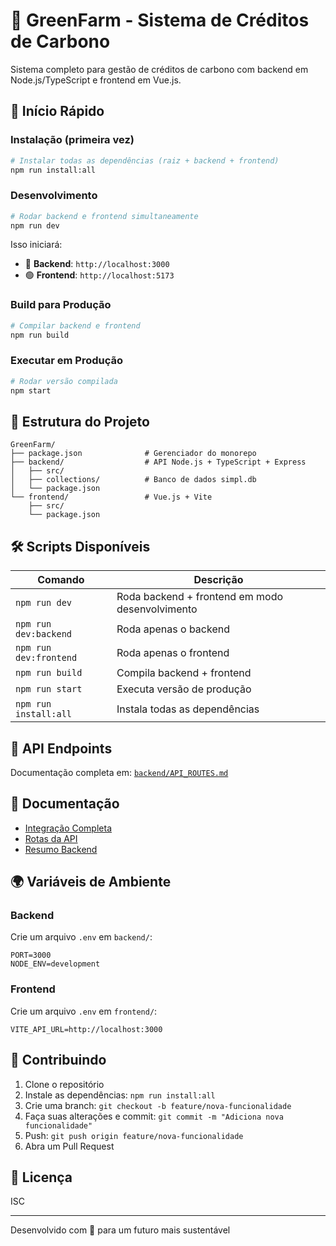 # 🌱 GreenFarm - Sistema de Créditos de Carbono

Sistema completo para gestão de créditos de carbono com backend em Node.js/TypeScript e frontend em Vue.js.

## 🚀 Início Rápido

### Instalação (primeira vez)

```bash
# Instalar todas as dependências (raiz + backend + frontend)
npm run install:all
```

### Desenvolvimento

```bash
# Rodar backend e frontend simultaneamente
npm run dev
```

Isso iniciará:
- 🔵 **Backend**: `http://localhost:3000`
- 🟢 **Frontend**: `http://localhost:5173`

### Build para Produção

```bash
# Compilar backend e frontend
npm run build
```

### Executar em Produção

```bash
# Rodar versão compilada
npm start
```

## 📁 Estrutura do Projeto

```
GreenFarm/
├── package.json              # Gerenciador do monorepo
├── backend/                  # API Node.js + TypeScript + Express
│   ├── src/
│   ├── collections/          # Banco de dados simpl.db
│   └── package.json
└── frontend/                 # Vue.js + Vite
    ├── src/
    └── package.json
```

## 🛠️ Scripts Disponíveis

| Comando | Descrição |
|---------|-----------|
| `npm run dev` | Roda backend + frontend em modo desenvolvimento |
| `npm run dev:backend` | Roda apenas o backend |
| `npm run dev:frontend` | Roda apenas o frontend |
| `npm run build` | Compila backend + frontend |
| `npm run start` | Executa versão de produção |
| `npm run install:all` | Instala todas as dependências |

## 🔌 API Endpoints

Documentação completa em: [`backend/API_ROUTES.md`](backend/API_ROUTES.md)

## 📖 Documentação

- [Integração Completa](INTEGRACAO_COMPLETA.md)
- [Rotas da API](backend/API_ROUTES.md)
- [Resumo Backend](backend/RESUMO_COMPLETO.md)

## 🌍 Variáveis de Ambiente

### Backend
Crie um arquivo `.env` em `backend/`:
```env
PORT=3000
NODE_ENV=development
```

### Frontend
Crie um arquivo `.env` em `frontend/`:
```env
VITE_API_URL=http://localhost:3000
```

## 🤝 Contribuindo

1. Clone o repositório
2. Instale as dependências: `npm run install:all`
3. Crie uma branch: `git checkout -b feature/nova-funcionalidade`
4. Faça suas alterações e commit: `git commit -m "Adiciona nova funcionalidade"`
5. Push: `git push origin feature/nova-funcionalidade`
6. Abra um Pull Request

## 📝 Licença

ISC

---

Desenvolvido com 💚 para um futuro mais sustentável
